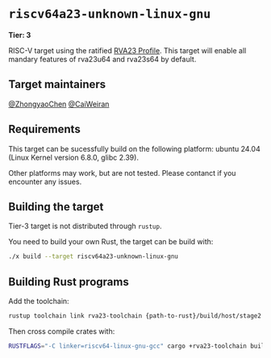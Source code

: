 # `riscv64a23-unknown-linux-gnu`

**Tier: 3**

RISC-V target using the ratified [RVA23 Profile](https://github.com/riscv/riscv-profiles/blob/main/src/rva23-profile.adoc).
This target will enable all mandary features of rva23u64 and rva23s64 by default.

## Target maintainers

[@ZhongyaoChen](https://github.com/ZhongyaoChen)
[@CaiWeiran](https://github.com/CaiWeiran)

## Requirements

This target can be sucessfully build on the following platform: ubuntu 24.04 (Linux Kernel version 6.8.0, glibc 2.39).

Other platforms may work, but are not tested. Please contanct if you encounter any issues.

## Building the target

Tier-3 target is not distributed through `rustup`.

You need to build your own Rust, the target can be build with:

```bash
./x build --target riscv64a23-unknown-linux-gnu
```

## Building Rust programs

Add the toolchain:

```bash
rustup toolchain link rva23-toolchain {path-to-rust}/build/host/stage2
```

Then cross compile crates with:

```bash
RUSTFLAGS="-C linker=riscv64-linux-gnu-gcc" cargo +rva23-toolchain build --target=riscv64a23-unknown-linux-gnu
```
